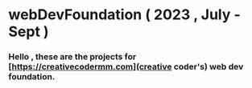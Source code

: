 # webDevFoundation ( 2023 , July - Sept )

### Hello , these are the projects for [https://creativecodermm.com](creative coder's) web dev foundation.

